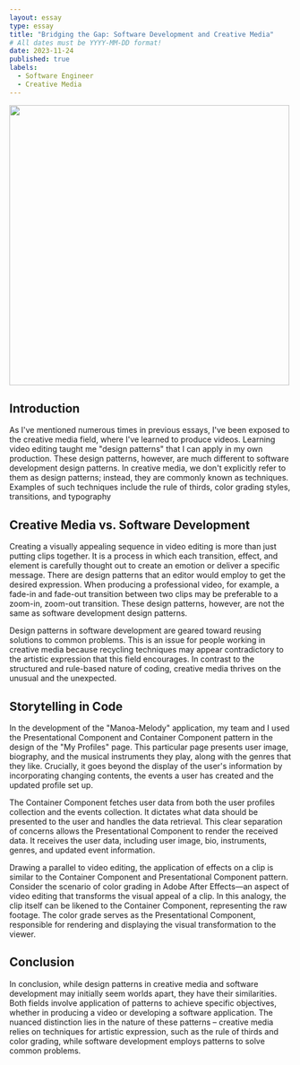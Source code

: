 ```yaml
---
layout: essay
type: essay
title: "Bridging the Gap: Software Development and Creative Media"
# All dates must be YYYY-MM-DD format!
date: 2023-11-24
published: true
labels:
  - Software Engineer
  - Creative Media
---
```

<img width="500px" class="rounded float-start pe-4" src="https://images.ctfassets.net/cnu0m8re1exe/53lGAXqNnH8FSqx4swl9HS/827016cbd0746e791e28f430ddebd9a4/artisticmind.jpg">

## Introduction

As I've mentioned numerous times in previous essays, I've been exposed to the creative media field, where I've learned to produce videos. Learning video editing taught me "design patterns" that I can apply in my own production. These design patterns, however, are much different to software development design patterns. In creative media, we don't explicitly refer to them as design patterns; instead, they are commonly known as techniques. Examples of such techniques include the rule of thirds, color grading styles, transitions, and typography

## Creative Media vs. Software Development
Creating a visually appealing sequence in video editing is more than just putting clips together. It is a process in which each transition, effect, and element is carefully thought out to create an emotion or deliver a specific message. There are design patterns that an editor would employ to get the desired expression. When producing a professional video, for example, a fade-in and fade-out transition between two clips may be preferable to a zoom-in, zoom-out transition. These design patterns, however, are not the same as software development design patterns.

Design patterns in software development are geared toward reusing solutions to common problems. This is an issue for people working in creative media because recycling techniques may appear contradictory to the artistic expression that this field encourages. In contrast to the structured and rule-based nature of coding, creative media thrives on the unusual and the unexpected.

## Storytelling in Code

In the development of the "Manoa-Melody" application, my team and I used the Presentational Component and Container Component pattern in the design of the "My Profiles" page. This particular page presents user image, biography, and the musical instruments they play, along with the genres that they like. Crucially, it goes beyond the display of the user's information by incorporating changing contents, the events a user has created and the updated profile set up.

The Container Component fetches user data from both the user profiles collection and the events collection. It dictates what data should be presented to the user and handles the data retrieval. This clear separation of concerns allows the Presentational Component to render the received data. It receives the user data, including user image, bio, instruments, genres, and updated event information.

Drawing a parallel to video editing, the application of effects on a clip is similar to the Container Component and Presentational Component pattern. Consider the scenario of color grading in Adobe After Effects—an aspect of video editing that transforms the visual appeal of a clip. In this analogy, the clip itself can be likened to the Container Component, representing the raw footage. The color grade serves as the Presentational Component, responsible for rendering and displaying the visual transformation to the viewer.

## Conclusion

In conclusion, while design patterns in creative media and software development may initially seem worlds apart, they have their similarities. Both fields involve application of patterns to achieve specific objectives, whether in producing a video or developing a software application. The nuanced distinction lies in the nature of these patterns – creative media relies on techniques for artistic expression, such as the rule of thirds and color grading, while software development employs patterns to solve common problems.